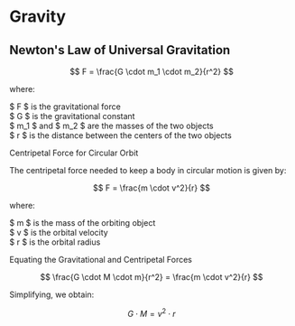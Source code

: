 # Gravity

## Newton's Law of Universal Gravitation

$$
F = \frac{G \cdot m_1 \cdot m_2}{r^2}
$$

where:

$ F $ is the gravitational force<br/>
$ G $ is the gravitational constant<br/>
$ m_1 $ and $ m_2 $ are the masses of the two objects<br/>
$ r $ is the distance between the centers of the two objects

Centripetal Force for Circular Orbit

The centripetal force needed to keep a body in circular motion is given by:

$$
F = \frac{m \cdot v^2}{r}
$$

where:

$ m $ is the mass of the orbiting object<br/>
$ v $ is the orbital velocity<br/>
$ r $ is the orbital radius

Equating the Gravitational and Centripetal Forces

$$
\frac{G \cdot M \cdot m}{r^2} = \frac{m \cdot v^2}{r}
$$

Simplifying, we obtain:

$$
G \cdot M = v^2 \cdot r
$$


